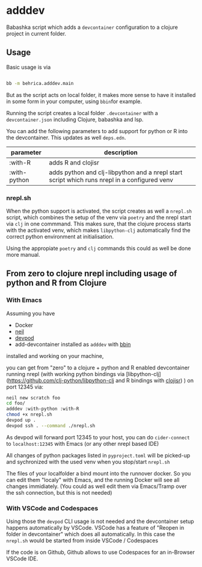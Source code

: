 # adddev

Babashka script which adds a `devcontainer` configuration to a
clojure project in current folder.

## Usage 

Basic usage is via
``` bash

bb -m behrica.adddev.main
```

But as the script acts on local folder, it makes more sense to have it installed in some form in your computer,
using `bbin`for example.

Running the script creates a local folder `.devcontainer` with a `devcontainer.json`
including Clojure, babashka and lsp.

You can add the following parameters to add support for python or R into the devcontainer.
This updates as well `deps.edn`.

| parameter     | description                     |
|---------------|---------------------------------|
| :with-R       | adds R and clojisr              |
| :with-python  | adds python and clj-libpython  and a nrepl start script which runs nrepl in a configured venv |


### nrepl.sh
When the python support is activated, the script creates as well a `nrepl.sh` script,
which combines the setup of the venv via `poetry` and the nrepl start via `clj` in one commmand.
This makes sure, that the clojure process starts with the activated venv, which makes `libpython-clj` automatically
find the correct python environment at initialisation.

Using the appropiate `poetry` and `clj` commands this could as well be done more manual.


## From zero to clojure nrepl including usage of python and R from Clojure

### With Emacs

Assuming you have
- Docker
- [neil](https://github.com/babashka/neil)
- [devpod](https://devpod.sh/)
- add-devcontainer installed as `adddev` with [bbin](https://github.com/babashka/bbin)

installed and working on your machine,

you can get from "zero" to a clojure + python and R enabled devcontainer running nrepl (with working python bindings via [libpython-clj](https://github.com/clj-python/libpython-clj and R bindings with [clojisr](https://github.com/scicloj/clojisr)) ) on port 12345 via:



``` bash
neil new scratch foo
cd foo/
adddev :with-python :with-R
chmod +x nrepl.sh
devpod up .
devpod ssh . --command ./nrepl.sh
```
As devpod will forward port 12345 to your host, you can do `cider-connect` to `localhost:12345` with Emacs (or any other nrepl based IDE)

All changes of python packages listed in `pyproject.toml` will be picked-up and sychronized with the used venv 
when you stop/start `nrepl.sh`

The files of your localfolder a bind mount into the runnover docker.
So you can edit them "localy" with Emacs, and the running Docker will see
all changes immidiately. (You could as well edit them via Emacs/Tramp over the ssh connection, but this is not needed)

### With VSCode and Codespaces
Using those the `devpod` CLI usage is not needed and the devcontainer 
setup happens automatically by VSCode.
VSCode has a feature of "Reopen in folder in devcontainer" which does all automatically.
In this case the `nrepl.sh` would be started from
inside VSCode / Codespaces

If the code is on Github, Github allows to use Codespaces for an in-Browser VSCode IDE.


